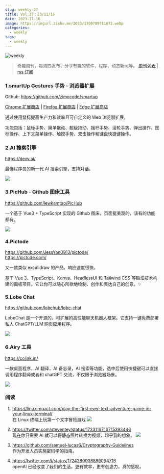 ```yaml
---
slug: weekly-27
title: Vol.27：23/11/16
date: 2023-11-16
image: https://imgurl.zishu.me/2023/1700709711672.webp
categories:
  - weekly
tags:
  - weekly
---
```


![weekly](https://imgurl.zishu.me/weekly.webp)

> 奇趣周刊，每周四发布，分享有趣的软件，程序，动态新闻等。 [周刊列表](/categories/weekly/) | [rss 订阅](/categories/weekly/index.xml)

### 1.smartUp Gestures 手势 - 浏览器扩展

Github: https://github.com/zimocode/smartup

[Chrome 扩展商店](https://chrome.google.com/webstore/detail/bgjfekefhjemchdeigphccilhncnjldn) | [Firefox 扩展商店](https://addons.mozilla.org/firefox/addon/smartup/) | [Edge 扩展商店](https://microsoftedge.microsoft.com/addons/detail/smartup%E6%89%8B%E5%8A%BF/elponhbfjjjihgeijofonnflefhcbckp)

通过使用鼠标提高生产力和效率且可自定义的 Web 浏览器扩展。

功能包括：鼠标手势、简单拖动、超级拖动、摇杆手势、滚轮手势、弹出操作、图标操作、上下文菜单操作、触摸手势、双击操作和键盘快捷键操作。

### 2.AI 搜索引擎

https://devv.ai/

最懂程序员的新一代 AI 搜索引擎，支持对话。

![](https://imgurl.zishu.me/images/old/1699521676508.webp)

### 3.PicHub - Github 图床工具

https://github.com/lewkamtao/PicHub

一个基于 Vue3 + TypeScript 实现的 Github 图床，页面挺美观的，该有的功能都有。

![](https://imgurl.zishu.me/images/old/1699523207015_bmcvyv_.webp)

### 4.Pictode

https://github.com/JessYan0913/pictode/  
https://pictode.com/  

又一款类似 excalidraw 的产品，响应速度很快。

基于 Vue 3、TypeScript、Konva、HeadlessUI 和 Tailwind CSS 等酷炫技术构建的画板项目，它让你可以随心所欲地绘制、创作和表达自己的创意。✨

### 5.Lobe Chat

https://github.com/lobehub/lobe-chat

LobeChat 是一个开源的、可扩展的高性能聊天机器人框架。它支持一键免费部署私人 ChatGPT/LLM 网页应用程序。

![](https://imgurl.zishu.me/2023/1700709711672.webp)

### 6.Airy 工具

https://colink.in/

一款桌面程序，AI 翻译，AI 备忘录，AI 搜索等功能，选中后使用快捷键可以直接调用程序翻译或者和 chatGPT 交流，不仅限于浏览器场景。

![](https://imgurl.zishu.me/2023/1700709125058.webp)

### 阅读

1. https://linuximpact.com/play-the-first-ever-text-adventure-game-in-your-linux-terminal/  
  在 Linux 终端上玩第一个文字冒险游戏
  ![](https://imgurl.zishu.me/images/old/collosal-cave-retro-1-1536x768_wmyj6p_.jpg)

2. https://twitter.com/steventey/status/1723116716715393446  
  现在你只需要 AI 就可以将静态照片转换为视频，超乎我的想象。
  ![](https://imgurl.zishu.me/2023/1700709113058.webp)

3. https://github.com/samuel-lucas6/Cryptography-Guidelines  
  作为开发人员实施密码学的指南。

4. https://twitter.com/i/status/1724280038869094716  
   openAI 已经改变了我们的生活，更有效率，更有创造力，真的感叹。